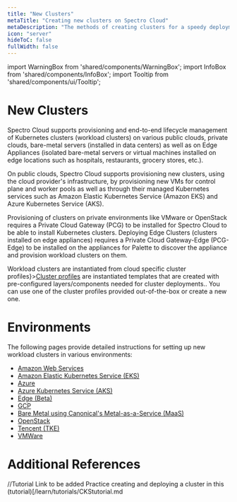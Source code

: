 ```yaml
---
title: "New Clusters"
metaTitle: "Creating new clusters on Spectro Cloud"
metaDescription: "The methods of creating clusters for a speedy deployment on any CSP"
icon: "server"
hideToC: false
fullWidth: false
---
```


import WarningBox from 'shared/components/WarningBox';
import InfoBox from 'shared/components/InfoBox';
import Tooltip from 'shared/components/ui/Tooltip';


# New Clusters 

Spectro Cloud supports provisioning and end-to-end lifecycle management of Kubernetes clusters (workload clusters) on various public clouds, private clouds, bare-metal servers (installed in data centers) as well as on Edge Appliances (isolated bare-metal servers or virtual machines installed on edge locations such as hospitals, restaurants, grocery stores, etc.).

On public clouds, Spectro Cloud supports provisioning new clusters, using the cloud provider's infrastructure, by provisioning new VMs for control plane and worker pools as well as through their managed Kubernetes services such as Amazon Elastic Kubernetes Service (Amazon EKS) and Azure Kubernetes Service (AKS). 

Provisioning of clusters on private environments like VMware or OpenStack requires a Private Cloud Gateway (PCG) to be installed for Spectro Cloud to be able to install Kubernetes clusters. Deploying Edge Clusters (clusters installed on edge appliances) requires a Private Cloud Gateway-Edge (PCG-Edge) to be installed on the appliances for Palette to discover the appliance and provision workload clusters on them.

<InfoBox>
Workload clusters are instantiated from cloud specific <Tooltip trigger={<u>cluster profiles</u>}><a href="/cluster-profiles">Cluster profiles</a> are instantiated templates that are created with pre-configured layers/components needed for cluster deployments.</Tooltip>. You can use one of the cluster profiles provided out-of-the-box or create a new one.
</InfoBox>

# Environments

The following pages provide detailed instructions for setting up new workload clusters in various environments:

* [Amazon Web Services](/clusters/new-clusters/aws)
* [Amazon Elastic Kubernetes Service (EKS)](/clusters/new-clusters/eks)
* [Azure](/clusters/new-clusters/azure)
* [Azure Kubernetes Service (AKS)](/clusters/new-clusters/aks)
* [Edge (Beta)](/clusters/new-clusters/edge)
* [GCP](/clusters/new-clusters/gcp)
* [Bare Metal using Canonical's Metal-as-a-Service (MaaS)](/clusters/new-clusters/maas)
* [OpenStack](/clusters/new-clusters/openstack)
* [Tencent (TKE)](/clusters/new-clusters/tke)
* [VMWare](/clusters/new-clusters/vmware)

# Additional References
//Tutorial Link to be added
Practice creating and deploying a cluster in this (tutorial)[/learn/tutorials/CKStutorial.md

